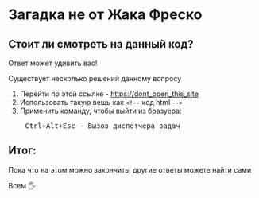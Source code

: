 # Загадка не от Жака Фреско

## Стоит ли смотреть на данный код?

Ответ может удивить вас!

Существует несколько решений данному вопросу

1. Перейти по этой ссылке - [https://dont_open_this_site](https://azbyka.ru/zapovedi-bozhii)
2. Использовать такую вещь как `<!--` код html `-->`
3. Применить команду, чтобы выйти из бразуера:
<pre>
    <kbd>Ctrl</kbd>+<kbd>Alt</kbd>+<kbd>Esc</kbd> - Вызов диспетчера задач
</pre> 

## Итог:
Пока что на этом можно закончить, другие ответы можете найти сами

Всем 🖐

